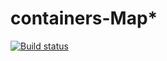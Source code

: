 # containers-Map*

[![Build status](https://ci.appveyor.com/api/projects/status/7b04ai2064ojpt5d?svg=true)](https://ci.appveyor.com/project/Liaksej/containers-mapstar)

